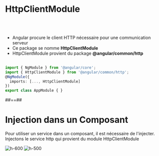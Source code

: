 <!-- .slide: class="with-code inconsolata" -->

# HttpClientModule

<br><br>

-   Angular procure le client HTTP nécessaire pour une communication serveur
-   Ce package se nomme <b>HttpClientModule</b>
-   HttpClientModule provient du package <b>@angular/common/http</b>
    <br><br>

```typescript
import { NgModule } from '@angular/core';
import { HttpClientModule } from '@angular/common/http';
@NgModule({
  imports: [..., HttpClientModule]
})
export class AppModule { }
```

<!-- .element: class="big-code" -->

##==##

<!-- .slide -->

# Injection dans un Composant

Pour utiliser un service dans un composant, il est nécessaire de l'injecter.<br>
Injectons le service http qui provient du module HttpClientModule

![h-600](assets/images/school/serveur-communication/injection.png)
![h-500](assets/images/school/serveur-communication/injection_astuce.png)
